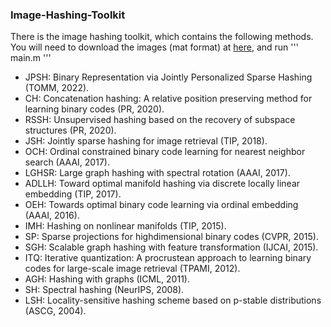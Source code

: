 ### Image-Hashing-Toolkit
There is the image hashing toolkit, which contains the following methods. You will need to download the images (mat format) at [here](https://github.com/CVI-SZU/CLIMS), and run 
'''
main.m
'''


- JPSH: Binary Representation via Jointly Personalized Sparse Hashing (TOMM, 2022).
- CH: Concatenation hashing: A relative position preserving method for learning binary codes (PR, 2020).
- RSSH: Unsupervised hashing based on the recovery of subspace structures (PR, 2020).
- JSH: Jointly sparse hashing for image retrieval (TIP, 2018).
- OCH: Ordinal constrained binary code learning for nearest neighbor search (AAAI, 2017).
- LGHSR: Large graph hashing with spectral rotation (AAAI, 2017).
- ADLLH: Toward optimal manifold hashing via discrete locally linear embedding (TIP, 2017).
- OEH: Towards optimal binary code learning via ordinal embedding (AAAI, 2016).
- IMH: Hashing on nonlinear manifolds (TIP, 2015).
- SP: Sparse projections for highdimensional binary codes (CVPR, 2015).
- SGH: Scalable graph hashing with feature transformation (IJCAI, 2015).
- ITQ: Iterative quantization: A procrustean approach to learning binary codes for large-scale image retrieval (TPAMI, 2012).
- AGH: Hashing with graphs (ICML, 2011).
- SH: Spectral hashing (NeurIPS, 2008).
- LSH: Locality-sensitive hashing scheme based on p-stable distributions (ASCG, 2004).




